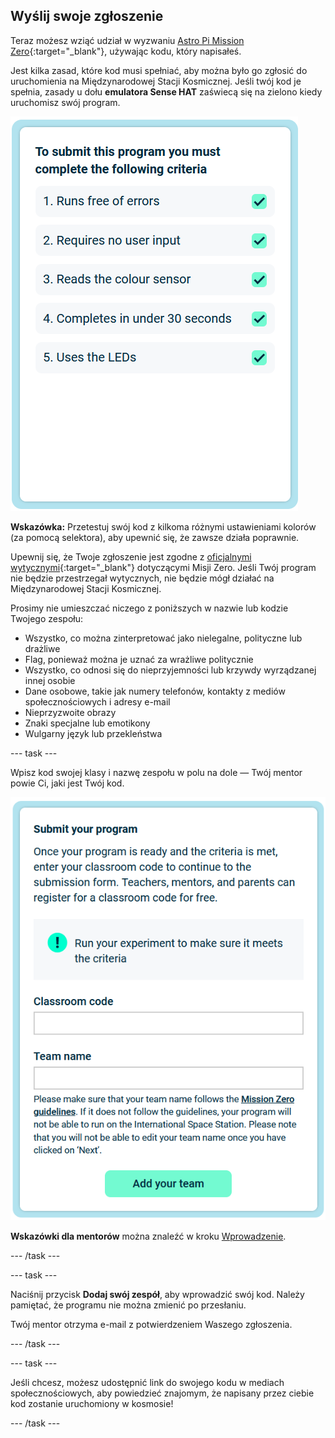 ## Wyślij swoje zgłoszenie

Teraz możesz wziąć udział w wyzwaniu [Astro Pi Mission Zero](https://astro-pi.org/mission-zero){:target="_blank"}, używając kodu, który napisałeś.

Jest kilka zasad, które kod musi spełniać, aby można było go zgłosić do uruchomienia na Międzynarodowej Stacji Kosmicznej. Jeśli twój kod je spełnia, zasady u dołu **emulatora Sense HAT** zaświecą się na zielono kiedy uruchomisz swój program.

![Strona Misji Zero przedstawiająca kryteria przyjmowania zgłoszeń.](images/rules.png)

**Wskazówka:** Przetestuj swój kod z kilkoma różnymi ustawieniami kolorów (za pomocą selektora), aby upewnić się, że zawsze działa poprawnie.

Upewnij się, że Twoje zgłoszenie jest zgodne z [oficjalnymi wytycznymi](https://astro-pi.org/mission-zero/guidelines){:target="_blank"} dotyczącymi Misji Zero. Jeśli Twój program nie będzie przestrzegał wytycznych, nie będzie mógł działać na Międzynarodowej Stacji Kosmicznej.

Prosimy nie umieszczać niczego z poniższych w nazwie lub kodzie Twojego zespołu:

+ Wszystko, co można zinterpretować jako nielegalne, polityczne lub drażliwe
+ Flag, ponieważ można je uznać za wrażliwe politycznie
+ Wszystko, co odnosi się do nieprzyjemności lub krzywdy wyrządzanej innej osobie
+ Dane osobowe, takie jak numery telefonów, kontakty z mediów społecznościowych i adresy e-mail
+ Nieprzyzwoite obrazy
+ Znaki specjalne lub emotikony
+ Wulgarny język lub przekleństwa

--- task ---

Wpisz kod swojej klasy i nazwę zespołu w polu na dole — Twój mentor powie Ci, jaki jest Twój kod.

![Formularz zgłoszenia kodu zajęć i nazwy zespołu](images/submission.png)

**Wskazówki dla mentorów** można znaleźć w kroku [Wprowadzenie](https://projects.raspberrypi.org/en/projects/astro-pi-mission-zero/0).

--- /task ---

--- task ---

Naciśnij przycisk **Dodaj swój zespół**, aby wprowadzić swój kod. Należy pamiętać, że programu nie można zmienić po przesłaniu.

Twój mentor otrzyma e-mail z potwierdzeniem Waszego zgłoszenia.

--- /task ---

--- task ---

Jeśli chcesz, możesz udostępnić link do swojego kodu w mediach społecznościowych, aby powiedzieć znajomym, że napisany przez ciebie kod zostanie uruchomiony w kosmosie!

--- /task ---
